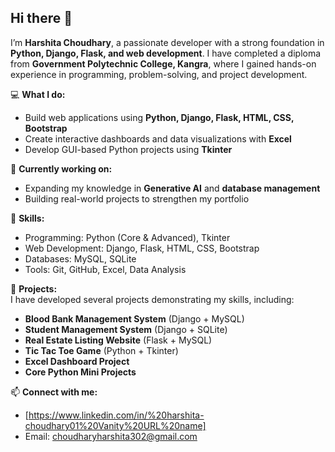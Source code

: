 ## Hi there 👋

I’m **Harshita Choudhary**, a passionate developer with a strong foundation in **Python, Django, Flask, and web development**. I have completed a diploma from **Government Polytechnic College, Kangra**, where I gained hands-on experience in programming, problem-solving, and project development.  

💻 **What I do:**  
- Build web applications using **Python, Django, Flask, HTML, CSS, Bootstrap**  
- Create interactive dashboards and data visualizations with **Excel**  
- Develop GUI-based Python projects using **Tkinter**  

🚀 **Currently working on:**  
- Expanding my knowledge in **Generative AI** and **database management**  
- Building real-world projects to strengthen my portfolio  

🌱 **Skills:**  
- Programming: Python (Core & Advanced), Tkinter  
- Web Development: Django, Flask, HTML, CSS, Bootstrap  
- Databases: MySQL, SQLite  
- Tools: Git, GitHub, Excel, Data Analysis  

📌 **Projects:**  
I have developed several projects demonstrating my skills, including:  
- **Blood Bank Management System** (Django + MySQL)  
- **Student Management System** (Django + SQLite)  
- **Real Estate Listing Website** (Flask + MySQL)  
- **Tic Tac Toe Game** (Python + Tkinter)  
- **Excel Dashboard Project**  
- **Core Python Mini Projects**  

📫 **Connect with me:**  
- [https://www.linkedin.com/in/%20harshita-choudhary01%20Vanity%20URL%20name]
- Email: choudharyharshita302@gmail.com  

